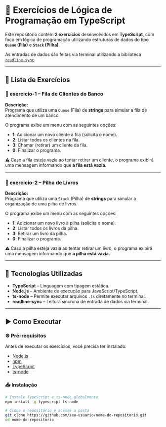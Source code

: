 # 📂 Exercícios de Lógica de Programação em TypeScript

Este repositório contém **2 exercícios** desenvolvidos em **TypeScript**, com foco em lógica de programação utilizando estruturas de dados do tipo **`Queue` (Fila)** e **`Stack` (Pilha)**.

As entradas de dados são feitas via terminal utilizando a biblioteca [`readline-sync`](https://www.npmjs.com/package/readline-sync).

---

## 📘 Lista de Exercícios

### 📄 exercicio-1 – Fila de Clientes do Banco
**Descrição:**  
Programa que utiliza uma `Queue` (Fila) de **strings** para simular a fila de atendimento de um banco.

O programa exibe um menu com as seguintes opções:
- **1**: Adicionar um novo cliente à fila (solicita o nome).
- **2**: Listar todos os clientes na fila.
- **3**: Chamar (retirar) um cliente da fila.
- **0**: Finalizar o programa.

⚠️ Caso a fila esteja vazia ao tentar retirar um cliente, o programa exibirá uma mensagem informando que **a fila está vazia**.

---

### 📄 exercicio-2 – Pilha de Livros
**Descrição:**  
Programa que utiliza uma `Stack` (Pilha) de **strings** para simular a organização de uma pilha de livros.

O programa exibe um menu com as seguintes opções:
- **1**: Adicionar um novo livro à pilha (solicita o nome).
- **2**: Listar todos os livros da pilha.
- **3**: Retirar um livro da pilha.
- **0**: Finalizar o programa.

⚠️ Caso a pilha esteja vazia ao tentar retirar um livro, o programa exibirá uma mensagem informando que **a pilha está vazia**.

---

## 🚀 Tecnologias Utilizadas

- **TypeScript** – Linguagem com tipagem estática.
- **Node.js** – Ambiente de execução para JavaScript/TypeScript.
- **ts-node** – Permite executar arquivos `.ts` diretamente no terminal.
- **readline-sync** – Leitura síncrona de entrada de dados via terminal.

---

## ▶️ Como Executar

### ⚙️ Pré-requisitos

Antes de executar os exercícios, você precisa ter instalado:

- [Node.js](https://nodejs.org/)
- [npm](https://www.npmjs.com/)
- [TypeScript](https://www.typescriptlang.org/)
- [ts-node](https://typestrong.org/ts-node)

### 📥 Instalação

```bash
# Instale TypeScript e ts-node globalmente
npm install -g typescript ts-node

# Clone o repositório e acesse a pasta
git clone https://github.com/seu-usuario/nome-do-repositorio.git
cd nome-do-repositorio
